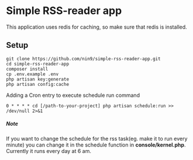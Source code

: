 # Simple RSS-reader app

This application uses redis for caching, so make sure that redis is installed.

## Setup

```
git clone https://github.com/nin9/simple-rss-reader-app.git
cd simple-rss-reader-app
composer install
cp .env.example .env
php artisan key:generate
php artisan config:cache
```

Adding a Cron entry to execute schedule run command
```
0 * * * * cd [/path-to-your-project] php artisan schedule:run >> /dev/null 2>&1
``` 

##### Note
If you want to change the schedule for the rss task(eg. make it to run every minute) you can change it in the schedule function in **console/kernel.php**. 
Currently it runs every day at 6 am.